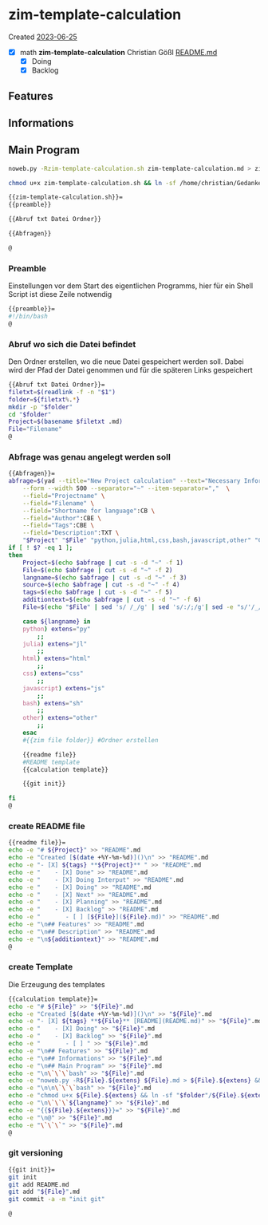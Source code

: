 # zim-template-calculation
Created [2023-06-25]()

- [X] math **zim-template-calculation** Christian Gößl [README.md](README.md)
    - [X] Doing
    - [X] Backlog

## Features



## Informations

## Main Program

```bash
noweb.py -Rzim-template-calculation.sh zim-template-calculation.md > zim-template-calculation.sh && echo 'fertig'
```


```bash
chmod u+x zim-template-calculation.sh && ln -sf /home/christian/Gedankenspeicher/KanDo/GedankenspeicherEinrichtung/GedankenspeicherCoding/zim-template-calculation.sh ~/.local/bin/zim-template-calculation.sh && echo 'fertig'
 ```

```bash
{{zim-template-calculation.sh}}=
{{preamble}}

{{Abruf txt Datei Ordner}}

{{Abfragen}}

@
```

### Preamble

Einstellungen vor dem Start des eigentlichen Programms, hier für ein Shell Script ist diese Zeile notwendig

```bash
{{preamble}}=
#!/bin/bash
@
```

### Abruf wo sich die Datei befindet

Den Ordner erstellen, wo die neue Datei gespeichert werden soll. Dabei wird der Pfad der Datei genommen und für die späteren Links gespeichert
```bash
{{Abruf txt Datei Ordner}}=
filetxt=$(readlink -f -n "$1")
folder=${filetxt%.*}
mkdir -p "$folder"
cd "$folder"
Project=$(basename $filetxt .md)
File="Filename"
@
```

### Abfrage was genau angelegt werden soll

```bash
{{Abfragen}}=
abfrage=$(yad --title="New Project calculation" --text="Necessary Informations:" \
	--form --width 500 --separator="~" --item-separator=","  \
	--field="Projectname" \
	--field="Filename" \
	--field="Shortname for language":CB \
	--field="Author":CBE \
	--field="Tags":CBE \
	--field="Description":TXT \
	"$Project" "$File" "python,julia,html,css,bash,javascript,other" "Christian Gößl,Internet" "physic,math" "$additiontext")
if [ ! $? -eq 1 ];
then
	Project=$(echo $abfrage | cut -s -d "~" -f 1)
	File=$(echo $abfrage | cut -s -d "~" -f 2)
	langname=$(echo $abfrage | cut -s -d "~" -f 3)
	source=$(echo $abfrage | cut -s -d "~" -f 4)
	tags=$(echo $abfrage | cut -s -d "~" -f 5)
	additiontext=$(echo $abfrage | cut -s -d "~" -f 6)
	File=$(echo "$File" | sed 's/ /_/g' | sed 's/:/;/g'| sed -e "s/'/_/g" | sed 's/\"//g')

	case ${langname} in
	python) extens="py"
		;;
    julia) extens="jl"
		;;
    html) extens="html"
		;;
    css) extens="css"
		;;
    javascript) extens="js"
		;;
    bash) extens="sh"
		;;
    other) extens="other"
		;;
    esac
    #{{zim file folder}} #Ordner erstellen

    {{readme file}}
    #README template
    {{calculation template}}

    {{git init}}

fi
@

```
### create README file


```bash
{{readme file}}=
echo -e "# ${Project}" >> "README".md
echo -e "Created [$(date +%Y-%m-%d)]()\n" >> "README".md
echo -e "- [X] ${tags} **${Project}** " >> "README".md
echo -e "    - [X] Done" >> "README".md
echo -e "    - [X] Doing Interput" >> "README".md
echo -e "    - [X] Doing" >> "README".md
echo -e "    - [X] Next" >> "README".md
echo -e "    - [X] Planning" >> "README".md
echo -e "    - [X] Backlog" >> "README".md
echo -e "       - [ ] [${File}](${File}.md)" >> "README".md
echo -e "\n## Features" >> "README".md
echo -e "\n## Description" >> "README".md
echo -e "\n${additiontext}" >> "README".md
@

```


### create Template

Die Erzeugung des templates

```bash
{{calculation template}}=
echo -e "# ${File}" >> "${File}".md
echo -e "Created [$(date +%Y-%m-%d)]()\n" >> "${File}".md
echo -e "- [X] ${tags} **${File}** [README](README.md)" >> "${File}".md
echo -e "    - [X] Doing" >> "${File}".md
echo -e "    - [X] Backlog" >> "${File}".md
echo -e "       - [ ] " >> "${File}".md
echo -e "\n## Features" >> "${File}".md
echo -e "\n## Informations" >> "${File}".md
echo -e "\n## Main Program" >> "${File}".md
echo -e "\n\`\`\`bash" >> "${File}".md
echo -e "noweb.py -R${File}.${extens} ${File}.md > ${File}.${extens} && echo 'fertig' \n\`\`\`" >> "${File}".md
echo -e "\n\n\`\`\`bash" >> "${File}".md
echo -e "chmod u+x ${File}.${extens} && ln -sf "$folder"/${File}.${extens} ~/.local/bin/${File}.${extens} && echo 'fertig'\n \`\`\`" >> "${File}".md
echo -e "\n\`\`\`${langname}" >> "${File}".md
echo -e "{{${File}.${extens}}}=" >> "${File}".md
echo -e "\n@" >> "${File}".md
echo -e "\`\`\`" >> "${File}".md
@

```

### git versioning

```bash
{{git init}}=
git init
git add README.md
git add "${File}".md
git commit -a -m "init git"

@
```